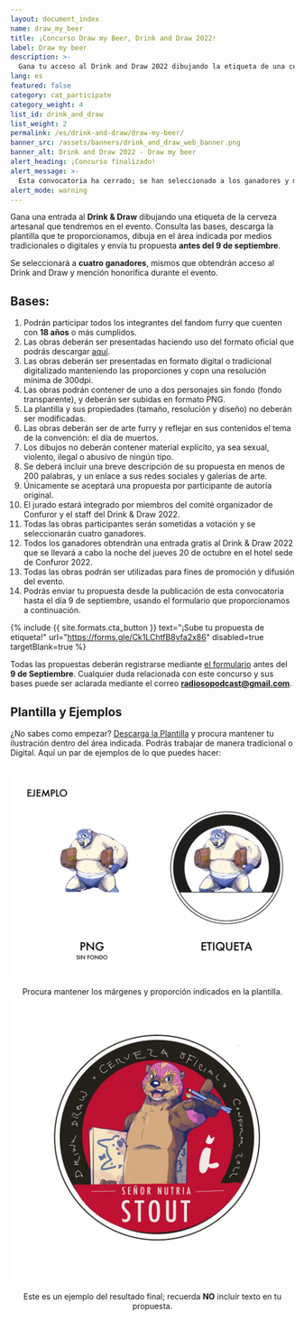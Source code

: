 ```yaml
---
layout: document_index
name: draw_my_beer
title: ¡Concurso Draw my Beer, Drink and Draw 2022!
label: Draw my beer
description: >-
  Gana tu acceso al Drink and Draw 2022 dibujando la etiqueta de una cerveza, sigue leyendo para enterarte cómo.
lang: es
featured: false
category: cat_participate
category_weight: 4
list_id: drink_and_draw
list_weight: 2
permalink: /es/drink-and-draw/draw-my-beer/
banner_src: /assets/banners/drink_and_draw_web_banner.png
banner_alt: Drink and Draw 2022 - Draw my beer
alert_heading: ¡Concurso finalizado!
alert_message: >-
  Esta convocatoria ha cerrado; se han seleccionado a los ganadores y menciones honoríficas, ¡quienes podrán asitir al Drink and Draw gratis! Si tu quieres asistir también, visita la página del Drink and Draw para conocer cómo.
alert_mode: warning
---
```


Gana una entrada al **Drink & Draw** dibujando una etiqueta de la cerveza artesanal que tendremos en el evento. Consulta las bases, descarga la plantilla que te proporcionamos, dibuja en el área indicada por medios tradicionales o digitales y envía tu propuesta **antes del 9 de septiembre**.

Se seleccionará a **cuatro ganadores**, mismos que obtendrán acceso al Drink and Draw y mención honorífica durante el evento.

## Bases:

1. Podrán participar todos los integrantes del fandom furry que cuenten con **18 años** o más cumplidos.
2. Las obras deberán ser presentadas haciendo uso del formato oficial que podrás descargar
[aquí](https://drive.google.com/file/d/1VQEPn95suWNe4bCKicK1210dv30vLc55/view?usp=sharing).
3. Las obras deberán ser presentadas en formato digital o tradicional digitalizado manteniendo las proporciones y copn una resolución mínima de 300dpi.
4. Las obras podrán contener de uno a dos personajes sin fondo (fondo transparente), y deberán ser subidas en formato PNG.
5. La plantilla y sus propiedades (tamaño, resolución y diseño) no deberán ser modificadas.
6. Las obras deberán ser de arte furry y reflejar en sus contenidos el tema de la convención: el día de muertos.
7. Los dibujos no deberán contener material explícito, ya sea sexual, violento, ilegal o abusivo de ningún tipo.
8. Se deberá incluir una breve descripción de su propuesta en menos de 200 palabras, y un enlace a sus redes sociales y galerías de arte.
9. Únicamente se aceptará una propuesta por participante de autoría original.
10. El jurado estará integrado por miembros del comité organizador de Confuror y el staff del Drink & Draw 2022.
11. Todas las obras participantes serán sometidas a votación y se seleccionarán cuatro ganadores.
12. Todos los ganadores obtendrán una entrada gratis al Drink & Draw 2022 que se llevará a cabo la noche del jueves 20 de octubre en el hotel sede de Confuror 2022.
13. Todas las obras podrán ser utilizadas para fines de promoción y difusión del evento.
14. Podrás enviar tu propuesta desde la publicación de esta convocatoria hasta el día 9 de septiembre, usando el formulario que proporcionamos a continuación.

{%
  include {{ site.formats.cta_button }}
  text="¡Sube tu propuesta de etiqueta!"
  url="https://forms.gle/Ck1LChtfB8yfa2x86"
  disabled=true
  targetBlank=true
%}

Todas las propuestas deberán registrarse mediante [el formulario](https://forms.gle/Ck1LChtfB8yfa2x86) antes del **9 de Septiembre**. Cualquier duda relacionada con este concurso y sus bases puede ser aclarada mediante el correo **radiosopodcast@gmail.com**.

## Plantilla y Ejemplos

¿No sabes como empezar? [Descarga la Plantilla](https://drive.google.com/file/d/1VQEPn95suWNe4bCKicK1210dv30vLc55/view?usp=sharing) y procura mantener tu ilustración dentro del área indicada. Podrás trabajar de manera tradicional o Digital. Aquí un par de ejemplos de lo que puedes hacer:

<br>
<div class="container-overflow">
  <div class="row" style="align-items: center;">
    <div class="col-md-7" style="text-align:center;">
      <img src="/assets/images/draw_my_beer_sample_1.png" class="img-fluid">
      <br><br>
      <span>Procura mantener los márgenes y proporción indicados en la plantilla.</span>
    </div>
    <div class="col-md-5" style="text-align:center;">
      <img src="/assets/images/draw_my_beer_sample_2.jpg" class="img-fluid">
      <br><br>
      <span>Este es un ejemplo del resultado final; recuerda <strong>NO</strong> incluír texto en tu propuesta.</span>
    </div>
  </div>
</div>